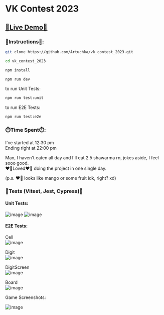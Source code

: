 # VK Contest 2023

## [🔗Live Demo🔗](https://vk-contest-2023.vercel.app/)

### 🚩Instructions🚩:

```bash
git clone https://github.com/Artuchka/vk_contest_2023.git

```

```bash
cd vk_contest_2023
```

```bash
npm install
```

```bash
npm run dev
```

to run Unit Tests:

```bash
npm run test:unit
```

to run E2E Tests:

```bash
npm run test:e2e
```

### ⏱️Time Spent⏱️:

I've started at 12:30 pm\
Ending right at 22:00 pm

Man, I haven't eaten all day and I'll eat 2.5 shawarma rn, jokes aside, I feel sooo good.\
❤️‍🔥Loved❤️‍🔥 doing the project in one single day.

(p.s. ❤️‍🔥 looks like mango or some fruit idk, right? xd)

### 🧪Tests (Vitest, Jest, Cypress)🧪

#### Unit Tests:

![image](https://user-images.githubusercontent.com/42734308/222925107-f58eb8c3-b816-4f12-adcd-6b09151e0169.png)
![image](https://user-images.githubusercontent.com/42734308/222925113-262ab449-b655-4a42-9e62-e90f7b3ddf48.png)

#### E2E Tests:

Cell\
![image](https://user-images.githubusercontent.com/42734308/222925131-73f926a5-0d51-4aa8-ba7d-5d69044692b4.png)

Digit\
![image](https://user-images.githubusercontent.com/42734308/222925139-b0c6cd25-6abb-4c57-a66b-7d24bd8264bb.png)

DigitScreen\
![image](https://user-images.githubusercontent.com/42734308/222925147-dcca2cfe-8ef0-413e-a266-d6e6f07c0c28.png)

Board\
![image](https://user-images.githubusercontent.com/42734308/222925070-438dd53f-708c-4515-a3d4-b3fb00889598.png)


Game Screenshots:

![image](https://user-images.githubusercontent.com/42734308/222934947-6b480391-f40b-483e-aec7-c927b5af16c5.png)

